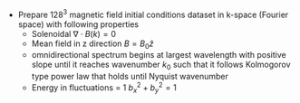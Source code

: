 -  Prepare $128^3$ magnetic field initial conditions dataset in k-space (Fourier space) with following properties
	- Solenoidal
		$\nabla \cdot B(k) =0$
	- Mean field in z direction
		$B = B_0 \hat{z}$
	- omnidirectional spectrum begins at largest wavelength with positive slope until it reaches wavenumber $k_0$ such that it follows Kolmogorov type power law that holds until Nyquist wavenumber
	- Energy in fluctuations =  1
		$b_x^2 + b_y^2 = 1$
	
	



